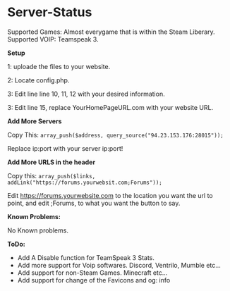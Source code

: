 # Server-Status

Supported Games:
Almost everygame that is within the Steam Liberary.
Supported VOIP:
Teamspeak 3.

**Setup**

1: uploade the files to your website.

2: Locate config.php.

3: Edit line line 10, 11, 12 with your desired information.

3: Edit line 15, replace YourHomePageURL.com with your website URL.

**Add More Servers**

Copy This:  ```array_push($address, query_source("94.23.153.176:28015"));```

Replace ip:port with your server ip:port!

**Add More URLS in the header** 

Copy this: ```array_push($links, addLink("https://forums.yourwebsit.com;Forums"));```

Edit https://forums.yourwebsite.com to the location you want the url to point, and edit ;Forums, to what you want the button to say.

**Known Problems:**

No Known problems.

**ToDo:**

- Add A Disable function for TeamSpeak 3 Stats.
- Add more support for Voip softwares. Discord, Ventrilo, Mumble etc...
- Add support for non-Steam Games. Minecraft etc...
- Add support for change of the Favicons and og: info

